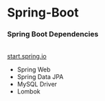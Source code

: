 # Spring-Boot

<h3>  Spring Boot Dependencies </h3>
<br>
<a href="https://start.spring.io/">start.spring.io</a>
<ul>
  <li> Spring Web </li>
  <li>Spring Data JPA</li>
    <li>MySQL Driver</li>
  <li>Lombok</li>
</ul>
